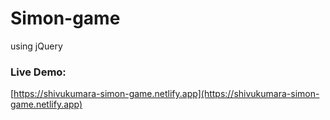 # Simon-game
using jQuery


### Live Demo: 

[https://shivukumara-simon-game.netlify.app](https://shivukumara-simon-game.netlify.app)

